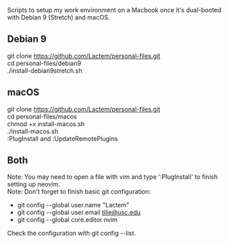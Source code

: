 Scripts to setup my work environment on a Macbook once it's dual-booted with Debian 9 (Stretch) and macOS.

## Debian 9
git clone https://github.com/Lactem/personal-files.git  
cd personal-files/debian9  
./install-debian9stretch.sh  

## macOS
git clone https://github.com/Lactem/personal-files.git  
cd personal-files/macos  
chmod +x install-macos.sh  
./install-macos.sh  
:PlugInstall and :UpdateRemotePlugins  

## Both
Note: You may need to open a file with vim and type ':PlugInstall' to finish setting up neovim.  
Note: Don't forget to finish basic git configuration:
* git config --global user.name "Lactem" 
* git config --global user.email tilie@usc.edu 
* git config --global core.editor nvim 

Check the configuration with git config --list.
